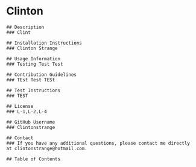 # Clinton
    
    ## Description
    ### Clint
  
    ## Installation Instructions
    ### Clinton Strange
  
    ## Usage Information
    ### Testing Test Test
  
    ## Contribution Guidelines
    ### TEst Test TESt
  
    ## Test Instructions
    ### TEST
  
    ## License
    ### L-1,L-2,L-4
  
    ## GitHub Username
    ### Clintonstrange
  
    ## Contact
    ### If you have any additional questions, please contact me directly at clintonstrange@hotmail.com.
    
    ## Table of Contents
  
  